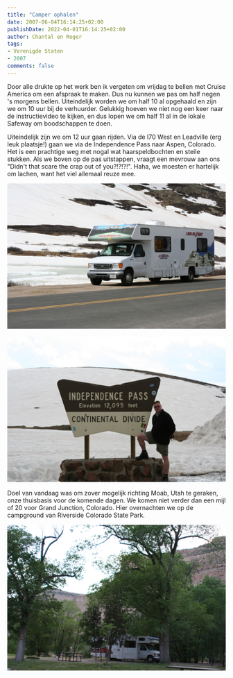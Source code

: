 ```yaml
---
title: "Camper ophalen"
date: 2007-06-04T16:14:25+02:00
publishDate: 2022-04-01T16:14:25+02:00
author: Chantal en Roger
tags:
- Verenigde Staten
- 2007
comments: false
---
```


Door alle drukte op het werk ben ik vergeten om vrijdag te bellen met Cruise America om een afspraak te maken. Dus nu kunnen we pas om half negen 's morgens bellen. Uiteindelijk worden we om half 10 al opgehaald en zijn we om 10 uur bij de verhuurder. Gelukkig hoeven we niet nog een keer naar de instructievideo te kijken, en dus lopen we om half 11 al in de lokale Safeway om boodschappen te doen.

Uiteindelijk zijn we om 12 uur gaan rijden. Via de I70 West en Leadville (erg leuk plaatsje!) gaan we via de Independence Pass naar Aspen, Colorado. Het is een prachtige weg met nogal wat haarspeldbochten en steile stukken. Als we boven op de pas uitstappen, vraagt een mevrouw aan ons "Didn't that scare the crap out of you?!?!?!". Haha, we moesten er hartelijk om lachen, want het viel allemaal reuze mee.

![Independence Pass](./images/IMG_2215.JPG)

![Independence Pass](./images/IMG_2229.JPG)

Doel van vandaag was om zover mogelijk richting Moab, Utah te geraken, onze thuisbasis voor de komende dagen. We komen niet verder dan een mijl of 20 voor Grand Junction, Colorado. Hier overnachten we op de campground van Riverside Colorado State Park.

![Riverside Colorado State Park](./images/IMG_2245.JPG)
